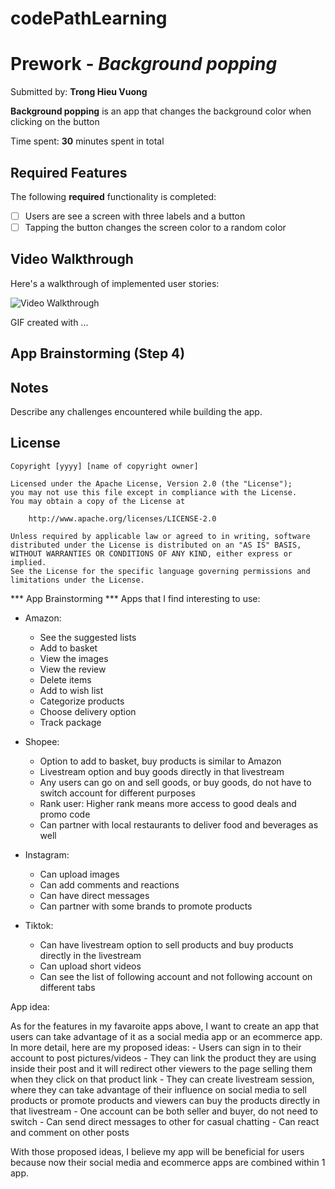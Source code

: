 # codePathLearning
# Prework - *Background popping*

Submitted by: **Trong Hieu Vuong**

**Background popping** is an app that changes the background color when clicking on the button

Time spent: **30** minutes spent in total

## Required Features

The following **required** functionality is completed:

- [ ] Users are see a screen with three labels and a button
- [ ] Tapping the button changes the screen color to a random color
 
## Video Walkthrough

Here's a walkthrough of implemented user stories:

<img src='http://i.imgur.com/link/to/your/gif/file.gif' title='Video Walkthrough' width='' alt='Video Walkthrough' />

<!-- Replace this with whatever GIF tool you used! -->
GIF created with ...  
<!-- Recommended tools:
[Kap](https://getkap.co/) for macOS
[ScreenToGif](https://www.screentogif.com/) for Windows
[peek](https://github.com/phw/peek) for Linux. -->

## App Brainstorming (Step 4)

## Notes

Describe any challenges encountered while building the app.

## License

    Copyright [yyyy] [name of copyright owner]

    Licensed under the Apache License, Version 2.0 (the "License");
    you may not use this file except in compliance with the License.
    You may obtain a copy of the License at

        http://www.apache.org/licenses/LICENSE-2.0

    Unless required by applicable law or agreed to in writing, software
    distributed under the License is distributed on an "AS IS" BASIS,
    WITHOUT WARRANTIES OR CONDITIONS OF ANY KIND, either express or implied.
    See the License for the specific language governing permissions and
    limitations under the License.



*** App Brainstorming ***
Apps that I find interesting to use:
- Amazon:
    - See the suggested lists
    - Add to basket
    - View the images
    - View the review
    - Delete items
    - Add to wish list
    - Categorize products
    - Choose delivery option
    - Track package

- Shopee:
    - Option to add to basket, buy products is similar to Amazon
    - Livestream option and buy goods directly in that livestream
    - Any users can go on and sell goods, or buy goods, do not have to switch account for different purposes
    - Rank user: Higher rank means more access to good deals and promo code
    - Can partner with local restaurants to deliver food and beverages as well

- Instagram:
    - Can upload images
    - Can add comments and reactions
    - Can have direct messages
    - Can partner with some brands to promote products

- Tiktok:
    - Can have livestream option to sell products and buy products directly in the livestream
    - Can upload short videos
    - Can see the list of following account and  not following account on different tabs

App idea:

As for the features in my favaroite apps above, I want to create an app that users can take advantage of it as a social media app or an ecommerce app. 
In more detail, here are my proposed ideas:
    - Users can sign in to their account to post pictures/videos
    - They can link the product they are using inside their post and it will redirect other viewers to the page selling them when they click on that product link
    - They can create livestream session, where they can take advantage of their influence on social media to sell products or promote products and viewers can buy the products directly in that livestream
    - One account can be both seller and buyer, do not need to switch
    - Can send direct messages to other for casual chatting
    - Can react and comment on other posts

With those proposed ideas, I believe my app will be beneficial for users because now their social media and ecommerce apps are combined within 1 app. 


